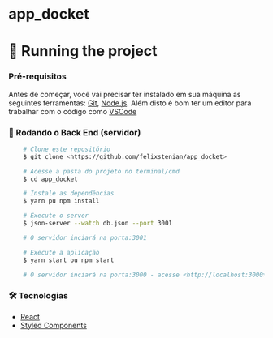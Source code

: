 # app_docket

# :wrench: Running the project

### Pré-requisitos

Antes de começar, você vai precisar ter instalado em sua máquina as seguintes ferramentas:
[Git](https://git-scm.com), [Node.js](https://nodejs.org/en/). 
Além disto é bom ter um editor para trabalhar com o código como [VSCode](https://code.visualstudio.com/)

### 🎲 Rodando o Back End (servidor)

```bash
    # Clone este repositório
    $ git clone <https://github.com/felixstenian/app_docket>

    # Acesse a pasta do projeto no terminal/cmd
    $ cd app_docket

    # Instale as dependências
    $ yarn pu npm install

    # Execute o server
    $ json-server --watch db.json --port 3001

    # O servidor inciará na porta:3001

    # Execute a aplicação
    $ yarn start ou npm start

    # O servidor inciará na porta:3000 - acesse <http://localhost:3000>
```

### 🛠 Tecnologias

- [React](https://pt-br.reactjs.org/)
- [Styled Components](https://styled-components.com/)
